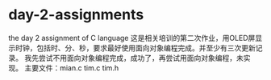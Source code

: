 # day-2-assignments
the day 2 assignment of C language
这是相关培训的第二次作业，用OLED屏显示时钟，包括时、分、秒，要求最好使用面向对象编程完成。并至少有三次更新记录。
我先尝试不用面向对象编程完成，成功了，再尝试用面向对象编程，未实现。
主要文件：mian.c tim.c tim.h
